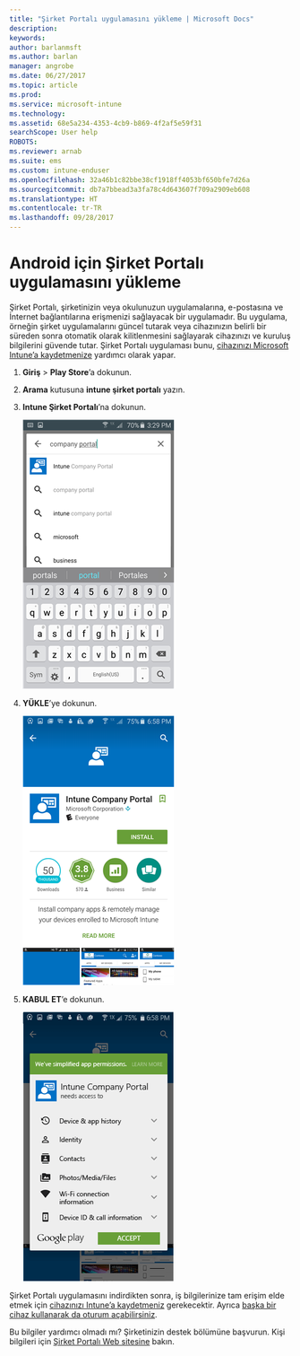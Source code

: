 ```yaml
---
title: "Şirket Portalı uygulamasını yükleme | Microsoft Docs"
description: 
keywords: 
author: barlanmsft
ms.author: barlan
manager: angrobe
ms.date: 06/27/2017
ms.topic: article
ms.prod: 
ms.service: microsoft-intune
ms.technology: 
ms.assetid: 68e5a234-4353-4cb9-b869-4f2af5e59f31
searchScope: User help
ROBOTS: 
ms.reviewer: arnab
ms.suite: ems
ms.custom: intune-enduser
ms.openlocfilehash: 32a46b1c82bbe38cf1918ff4053bf650bfe7d26a
ms.sourcegitcommit: db7a7bbead3a3fa78c4d643607f709a2909eb608
ms.translationtype: HT
ms.contentlocale: tr-TR
ms.lasthandoff: 09/28/2017
---
```

# <a name="install-the-company-portal-app-for-android"></a>Android için Şirket Portalı uygulamasını yükleme

Şirket Portalı, şirketinizin veya okulunuzun uygulamalarına, e-postasına ve İnternet bağlantılarına erişmenizi sağlayacak bir uygulamadır. Bu uygulama, örneğin şirket uygulamalarını güncel tutarak veya cihazınızın belirli bir süreden sonra otomatik olarak kilitlenmesini sağlayarak cihazınızı ve kuruluş bilgilerini güvende tutar. Şirket Portalı uygulaması bunu, [cihazınızı Microsoft Intune’a kaydetmenize](what-happens-if-you-install-the-company-portal-app-and-enroll-your-device-in-intune-android.md) yardımcı olarak yapar.

1.  **Giriş** > **Play Store**’a dokunun.

2.  **Arama** kutusuna **intune şirket portalı** yazın.

3.  **Intune Şirket Portalı**’na dokunun.

    ![android-search-company-portal](./media/and-cpinstall-1-search-cp.png)

4.  **YÜKLE**’ye dokunun.

    ![android-install-company-portal](./media/and-cpinstall-2-install.png)

5.  **KABUL ET**’e dokunun.

    ![android-accept-company-portal-terms](./media/and-cpinstall-3-cp-accept.png)

Şirket Portalı uygulamasını indirdikten sonra, iş bilgilerinize tam erişim elde etmek için [cihazınızı Intune’a kaydetmeniz](enroll-your-device-in-Intune-android.md) gerekecektir. Ayrıca [başka bir cihaz kullanarak da oturum açabilirsiniz](https://docs.microsoft.com/intune-user-help/sign-in-to-the-company-portal#signing-in-from-another-device).

Bu bilgiler yardımcı olmadı mı? Şirketinizin destek bölümüne başvurun. Kişi bilgileri için [Şirket Portalı Web sitesine](https://portal.manage.microsoft.com) bakın.
